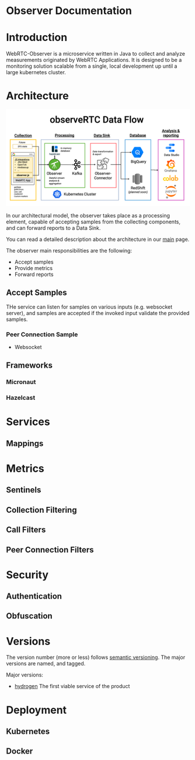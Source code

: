 Observer Documentation
===

# Introduction

WebRTC-Observer is a microservice written in Java to collect and analyze 
measurements originated by WebRTC Applications. It is designed to be a 
monitoring solution scalable from a single, local development up until 
a large kubernetes cluster.  


# Architecture

![Architecture](architecture.png)

In our architectural model, the observer takes place as a 
processing element, capable of accepting samples from the 
collecting components, and can forward reports to a Data Sink.

You can read a detailed description about the architecture 
in our [main](http://observertc.org) page.

The observer main responsibilities are the following:
 * Accept samples
 * Provide metrics
 * Forward reports

## Accept Samples

THe service can listen for samples on various 
inputs (e.g. websocket server), and samples are accepted if 
the invoked input validate the provided samples.



### Peer Connection Sample

 * Websocket


## Frameworks

### Micronaut 

### Hazelcast

# Services

## Mappings

# Metrics

## Sentinels

## Collection Filtering

## Call Filters

## Peer Connection Filters


# Security

## Authentication

## Obfuscation



# Versions

The version number (more or less) follows [semantic versioning](https://semver.org/).
The major versions are named, and tagged.

Major versions:
 * [hydrogen](hydrogen.md) The first viable service of the product

# Deployment

## Kubernetes

## Docker


